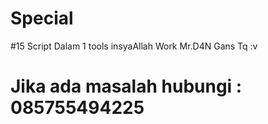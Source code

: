 # Special

#15 Script Dalam 1 tools insyaAllah Work
Mr.D4N Gans Tq :v

# Jika ada masalah hubungi : 085755494225
